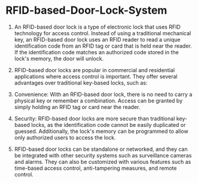 # RFID-based-Door-Lock-System

1. An RFID-based door lock is a type of electronic lock that uses RFID technology for access control. Instead of using a traditional mechanical key, an RFID-based door lock uses an RFID reader to read a unique identification code from an RFID tag or card that is held near the reader. If the identification code matches an authorized code stored in the lock's memory, the door will unlock.

2. RFID-based door locks are popular in commercial and residential applications where access control is important. They offer several advantages over traditional key-based locks, such as:

3. Convenience: With an RFID-based door lock, there is no need to carry a physical key or remember a combination. Access can be granted by simply holding an RFID tag or card near the reader.

4. Security: RFID-based door locks are more secure than traditional key-based locks, as the identification code cannot be easily duplicated or guessed. Additionally, the lock's memory can be programmed to allow only authorized users to access the lock.

5. RFID-based door locks can be standalone or networked, and they can be integrated with other security systems such as surveillance cameras and alarms. They can also be customized with various features such as time-based access control, anti-tampering measures, and remote control.




